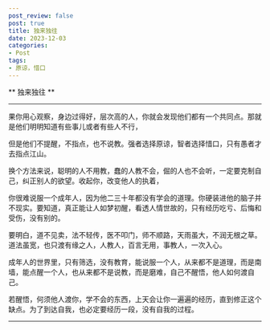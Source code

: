 ```yaml
---
post_review: false
post: true
title: 独来独往
date: 2023-12-03
categories:
- Post
tags:
- 原谅，惜口
---
```


 ** 独来独往 **

***

果你用心观察，身边过得好，层次高的人，你就会发现他们都有一个共同点。那就是他们明明知道有些事儿或者有些人不行，

但是他们不提醒，不指点，也不说教。强者选择原谅，智者选择惜口，只有愚者才去指点江山。

换个方法来说，聪明的人不用教，蠢的人教不会，倔的人也不会听，一定要克制自己，纠正别人的欲望。收起你，改变他人的执着，

你很难说服一个成年人，因为他二三十年都没有学会的道理。你硬装进他的脑子并不现实。要知道，真正能让人如梦初醒，看透人情世故的，只有经历吃亏、后悔和受伤，没有别的。

要明白，道不见卖，法不轻传，医不叩门，师不顺路，天雨虽大，不润无根之草。道法虽宽，也只渡有缘之人，人教人，百言无用，事教人，一次入心。

成年人的世界里，只有筛选，没有教育，能说服一个人，从来都不是道理，而是南墙，能点醒一个人，也从来都不是说教，而是磨难，自己不醒悟，他人如何渡自己。

若醒悟，何须他人渡你，学不会的东西，上天会让你一遍遍的经历，直到修正这个缺点。为了到达自我，也必定要经历一段，没有自我的过程。 

***







